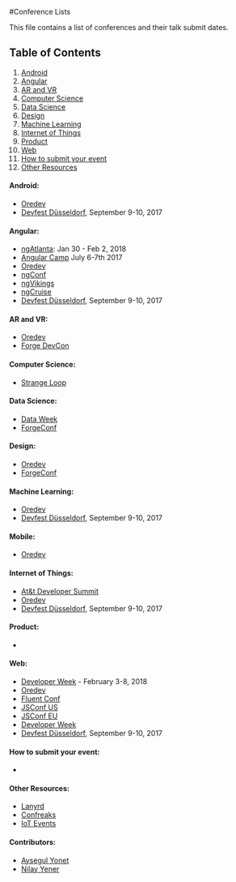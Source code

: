 #Conference Lists

This file contains a list of conferences and their talk submit dates. 

## Table of Contents

  1. [Android](#android)
  1. [Angular](#angular)
  1. [AR and VR](#ar-and-vr)
  1. [Computer Science](#computer-science)
  1. [Data Science](#data-science)
  1. [Design](#design)
  1. [Machine Learning](#machine-learning)
  1. [Internet of Things](#internet-of-things)
  1. [Product](#product)
  1. [Web](#web)
  1. [How to submit your event](#how-to-submit-your-event)
  1. [Other Resources](#other-resources)

#### Android:

* [Oredev](http://oredev.org/)
* [Devfest Düsseldorf](https://duesseldorf.devfest.de/), September 9-10, 2017

#### Angular:

* [ngAtlanta](http://ng-atl.org/): Jan 30 - Feb 2, 2018
* [Angular Camp](https://angularcamp.org/) July 6-7th 2017
* [Oredev](http://oredev.org/)
* [ngConf](https://www.ng-conf.org/)
* [ngVikings](https://ngvikings.org/)
* [ngCruise](https://ngcruise.com/)
* [Devfest Düsseldorf](https://duesseldorf.devfest.de/), September 9-10, 2017

#### AR and VR:

* [Oredev](http://oredev.org/)
* [Forge DevCon](https://forge.autodesk.com/DevCon-2017)

  
#### Computer Science:

* [Strange Loop](http://www.thestrangeloop.com/)

#### Data Science:

* [Data Week](http://dataweek.co/)
* [ForgeConf](http://www.forgeconf.com/)

#### Design:

* [Oredev](http://oredev.org/)
* [ForgeConf](http://www.forgeconf.com/)


#### Machine Learning:

* [Oredev](http://oredev.org/)
* [Devfest Düsseldorf](https://duesseldorf.devfest.de/), September 9-10, 2017

#### Mobile:

* [Oredev](http://oredev.org/)

#### Internet of Things:

* [At&t Developer Summit](https://devsummit.att.com/)
* [Oredev](http://oredev.org/)
* [Devfest Düsseldorf](https://duesseldorf.devfest.de/), September 9-10, 2017

#### Product:

* []()

#### Web:

* [Developer Week](http://www.developerweek.com/) - February 3-8, 2018
* [Oredev](http://oredev.org/)
* [Fluent Conf]()
* [JSConf US](http://lastcall.jsconf.us/call-for-speakers.html)
* [JSConf EU](http://2015.jsconf.eu/)
* [Developer Week](http://www.developerweek.com/)
* [Devfest Düsseldorf](https://duesseldorf.devfest.de/), September 9-10, 2017

#### How to submit your event:

* 

#### Other Resources:

* [Lanyrd](http://lanyrd.com/)
* [Confreaks](http://confreaks.tv/conferences)
* [IoT Events](https://www.iotevents.org/)

#### Contributors:
* [Aysegul Yonet](https://developers.google.com/experts/people/aysegul-yonet)
* [Nilay Yener](https://github.com/nyener)
